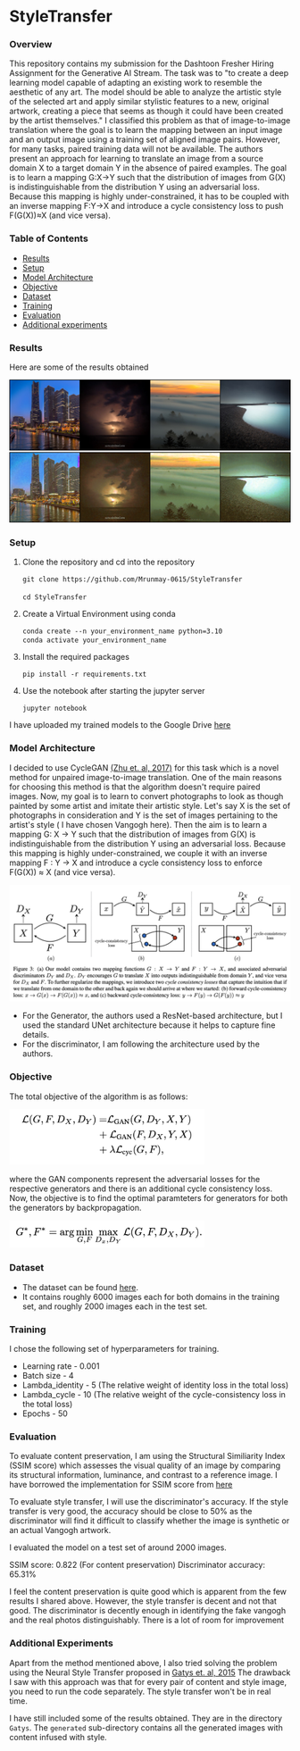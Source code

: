 # StyleTransfer

### Overview

This repository contains my submission for the Dashtoon Fresher Hiring Assignment for the Generative AI Stream. The task was to "to create a deep learning model capable of adapting an existing work to resemble the aesthetic of any art. The model should be able to analyze the artistic style of the selected art and apply similar stylistic features to a new, original artwork, creating a piece that seems as though it could have been created by the artist themselves."
I classified this problem as that of image-to-image translation where the goal is to learn the mapping between an input image and an output image using a training set of aligned image pairs.
However, for many tasks, paired training data will not be available. The authors present an approach for learning to translate an image from a source domain X to a target domain Y in the absence of paired examples. The goal is to learn a mapping G:X→Y such that the distribution of images from G(X) is indistinguishable from the distribution Y using an adversarial loss. Because this mapping is highly under-constrained, it has to be coupled with an inverse mapping F:Y→X and introduce a cycle consistency loss to push F(G(X))≈X (and vice versa). 

### Table of Contents

- [Results](#result)
- [Setup](#setup)
- [Model Architecture](#model-architecture)
- [Objective](#objective)
- [Dataset](#dataset)
- [Training](#training)
- [Evaluation](#evaluation)
- [Additional experiments](#additional-experiments)

### Results

Here are some of the results obtained

<img src="saved_images/0/real_photo.png">
<img src="saved_images/0/fake_monet.png">

### Setup

1. Clone the repository and cd into the repository
    ```
    git clone https://github.com/Mrunmay-0615/StyleTransfer
    
    cd StyleTransfer
    ```
2. Create a Virtual Environment using conda
   ```
   conda create --n your_environment_name python=3.10
   conda activate your_environment_name
   ```
3. Install the required packages
   ```
   pip install -r requirements.txt
   ```
4. Use the notebook after starting the jupyter server
   ```
   jupyter notebook
   ```

 I have uploaded my trained models to the Google Drive [here](https://drive.google.com/drive/folders/1R-2Urv8Ev6cNQklT72CGytn6lX2Q0HyA?usp=sharing)


### Model  Architecture

I decided to use CycleGAN [(Zhu et. al, 2017)](https://arxiv.org/pdf/1703.10593) for this task which is a novel method for unpaired image-to-image translation. One of the main reasons for choosing this method is that the algorithm doesn't require paired images.
Now, my goal is to learn to convert photographs to look as though painted by some artist and imitate their artistic style. Let's say X is the set of photographs in consideration and
Y is the set of images pertaining to the artist's style ( I have chosen Vangogh here). Then the aim is to learn a mapping G: X → Y such that the distribution of images from G(X) is indistinguishable from the distribution Y using an adversarial loss.
Because this mapping is highly under-constrained, we couple it with an inverse mapping F : Y → X and introduce a cycle consistency loss to enforce F(G(X)) ≈ X (and vice versa).

<img src="assets/architecture.png" alt="Model Architecture">

* For the Generator, the authors used a ResNet-based architecture, but I used the standard UNet architecture because it helps to capture fine details.
* For the discriminator, I am following the architecture used by the authors.

### Objective

The total objective of the algorithm is as follows:

<img src="assets/net_obj.png" width=350> 

where the GAN components represent the adversarial losses for the respective generators and there is an additional cycle consistency loss.
Now, the objective is to find the optimal paramteters for generators for both the generators by backpropagation.

<img src="assets/minmax.png" width=350> 

### Dataset

* The dataset can be found [here](http://efrosgans.eecs.berkeley.edu/cyclegan/datasets/vangogh2photo.zip).
* It contains roughly 6000 images each for both domains in the training set, and roughly 2000 images each in the test set.

### Training

I chose the following set of hyperparameters for training.
* Learning rate - 0.001
* Batch size - 4
* Lambda_identity - 5 (The relative weight of identity loss in the total loss)
* Lambda_cycle - 10 (The relative weight of the cycle-consistency loss in the total loss)
* Epochs - 50

### Evaluation

To evaluate content preservation, I am using the Structural Similiarity Index (SSIM score) which assesses the visual quality of an image by comparing its structural information, luminance, and contrast to a reference image. 
I have borrowed the implementation for SSIM score from [here](https://github.com/VainF/pytorch-msssim/blob/master/pytorch_msssim)

To evaluate style transfer, I will use the discriminator's accuracy. If the style transfer is very good, the accuracy should be close to 50% as 
the discriminator will find it difficult to classify whether the image is synthetic or an actual Vangogh artwork.

I evaluated the model on a test set of around 2000 images.

SSIM score: 0.822 (For content preservation)
Discriminator accuracy: 65.31%

I feel the content preservation is quite good which is apparent from the few results I shared above. However, the style transfer is decent and not that good.
The discriminator is decently enough in identifying the fake vangogh and the real photos distinguishably. There is a lot of room for improvement


### Additional Experiments

Apart from the method mentioned above, I also tried solving the problem using the Neural Style Transfer proposed in [Gatys et. al, 2015](https://arxiv.org/abs/1508.06576)
The drawback I saw with this approach was that for every pair of content and style image, you need to run the code separately. The style transfer won't be in real
time. 

I have still included some of the results obtained. They are in the directory ```Gatys```. The ```generated``` sub-directory contains all the generated
images with content infused with style.
